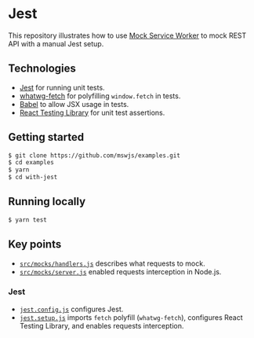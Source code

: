 # Jest

This repository illustrates how to use [Mock Service Worker](https://github.com/mswjs/msw) to mock REST API with a
manual Jest setup.

## Technologies

- [Jest](https://jestjs.io/) for running unit tests.
- [whatwg-fetch](https://github.com/github/fetch) for polyfilling `window.fetch` in tests.
- [Babel](https://babeljs.io/) to allow JSX usage in tests.
- [React Testing Library](https://github.com/testing-library/react-testing-library) for unit test assertions.

## Getting started

```sh
$ git clone https://github.com/mswjs/examples.git
$ cd examples
$ yarn
$ cd with-jest
```

## Running locally

```sh
$ yarn test
```

## Key points

- [`src/mocks/handlers.js`](src/mocks/handlers.js) describes what requests to mock.
- [`src/mocks/server.js`](src/mocks/server.js) enabled requests interception in Node.js.

### Jest

- [`jest.config.js`](jest.config.js) configures Jest.
- [`jest.setup.js`](jest.setup.js) imports `fetch` polyfill (`whatwg-fetch`), configures React Testing Library, and
  enables requests interception.
